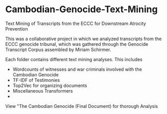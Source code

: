 # Cambodian-Genocide-Text-Mining
Text Mining of Transcripts from the ECCC for Downstream Atrocity Prevention

This was a collaborative project in which we analyzed transcripts from the ECCC genocide tribunal, which was gathered through the Genocide Transcript Corpus assembled by Miriam Schirmer.

Each folder contains different text mining analyses. This includes
* Wordcounts of witnesses and war criminals involved with the Cambodian Genocide
* TF-IDF of Testimonies
* Top2Vec for organizing documents
* Miscellaneous Transformers
* 
View "The Cambodian Genocide (Final Document) for thorough Analysis

